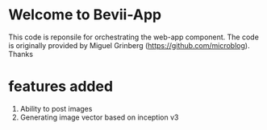 # Welcome to Bevii-App

This code is reponsile for orchestrating the web-app component. The code is originally provided by Miguel Grinberg (https://github.com/microblog). Thanks

# features added
1. Ability to post images
2. Generating image vector based on inception v3
